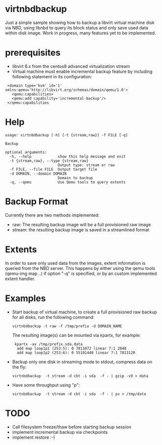 # virtnbdbackup

Just a simple sample showing how to backup a libvirt virtual machine disk
via NBD, using libnbd to query its block status and only save used data within
disk image. Work in progress, many features yet to be implemented.

# prerequisites

* libvirt 6.x from the centos8 advanced virtualization stream
* Virtual machine must enable incremental backup feature by
  including following statement in its configuration:
 
 ```
  <domain type='kvm' id='1' xmlns:qemu='http://libvirt.org/schemas/domain/qemu/1.0'>
    <qemu:capabilities>
    <qemu:add capability='incremental-backup'/>
  </qemu:capabilities
 ```
 
# Help
```
usage: virtnbdbackup [-h] [-t {stream,raw}] -f FILE [-q]

Backup

optional arguments:
  -h, --help            show this help message and exit
  -t {stream,raw}, --type {stream,raw}
                        Output type: stream or raw
  -f FILE, --file FILE  Output target file
  -d DOMAIN, --domain DOMAIN
                        Domain to backup
  -q, --qemu            Use Qemu tools to query extents
```

# Backup Format

Currently there are two methods implemented:

 * raw: The resulting backup image will be a full provisioned raw image
 * stream: the resulting backup image is saved in a streamlined format
 
# Extents

In order to save only used data from the images, extent information is queried
from the NBD server. This happens by either using the qemu tools (qemu-img map
..) if option "-q" is specified, or by an custom implemented extent handler.

 
# Examples

* Start backup of virtual machine, to create a full provisioned raw
  backup for all disks, run the following command:
  
  ```
  virtnbdbackup -t raw -f /tmp/prefix -d DOMAIN_NAME
  ```
  
  The resulting image(s) can be mounted via kpartx, for example:
  
  ```
   kpartx -av /tmp/prefix.sda.data
    add map loop1p1 (253:5): 0 7811072 linear 7:1 2048
    add map loop1p2 (253:6): 0 55101440 linear 7:1 7813120
  ```
  
* Backup only one disk in streaming mode to stdout, compress data on the
  fly:

  ```
  virtnbdbackup  -t stream -d cbt -i sda  -f - | gzip -v9 > data
  ```

* Have some throughput using "p":

  ```
  virtnbdbackup  -t stream -d cbt -i sda  -f - | pv > /tmp/data
  ```

# TODO

 * Call filesystem freeze/thaw before starting backup session
 * implement incremental backup via checkpoints
 * implement restore :-)
